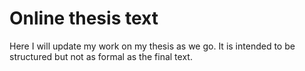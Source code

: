 # Online thesis text
Here I will update my work on my thesis as we go. It is intended to be structured but not as formal as the final text.